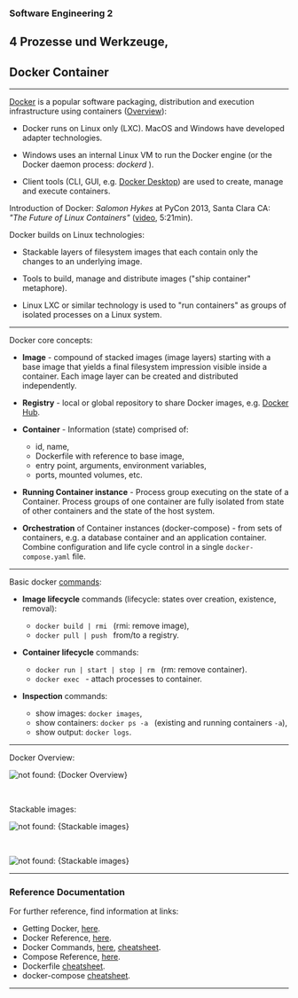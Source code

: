 ### Software Engineering 2
## 4 Prozesse und Werkzeuge,

## Docker Container 

---

[Docker](https://docs.docker.com) is a popular software packaging, distribution and execution infrastructure using containers ([Overview](https://docs.docker.com/get-started/overview)):

- Docker runs on Linux only (LXC). MacOS and Windows have developed adapter technologies.

- Windows uses an internal Linux VM to run the Docker engine (or the Docker daemon
    process: *dockerd* ).

- Client tools (CLI, GUI, e.g. [Docker Desktop](https://docs.docker.com/desktop/install/windows-install/)) are used to create, manage and execute containers.

Introduction of Docker: *Salomon Hykes* at PyCon 2013, Santa Clara CA: *"The Future of Linux Containers"* ([video](https://www.youtube.com/watch?v=9xciauwbsuo), 5:21min).


Docker builds on Linux technologies:

- Stackable layers of filesystem images that each contain only the changes
  to an underlying image.

- Tools to build, manage and distribute images ("ship container" metaphore).

- Linux LXC or similar technology is used to "run containers" as
  groups of isolated processes on a Linux system.

---

Docker core concepts:
- **Image** - compound of stacked images (image layers) starting with a base image that yields
  a final filesystem impression visible inside a container. Each image layer can be created
  and distributed independently.

- **Registry** - local or global repository to share Docker images, e.g. [Docker Hub](https://hub.docker.com).

- **Container** - Information (state) comprised of:
  - id, name,
  - Dockerfile with reference to base image,
  - entry point, arguments, environment variables,
  - ports, mounted volumes, etc.

- **Running Container instance** - Process group executing on the state of a Container.
  Process groups of one container are fully isolated from state of other containers
  and the state of the host system.

- **Orchestration** of Container instances (docker-compose) - from sets of containers,
  e.g. a database container and an application container. Combine configuration and
  life cycle control in a single `docker-compose.yaml` file.

---

Basic docker [commands](https://docs.docker.com/engine/reference/commandline/docker/):

* **Image lifecycle** commands (lifecycle: states over creation, existence, removal):
  * `docker build | rmi ` (rmi: remove image),
  * `docker pull | push ` from/to a registry.

* **Container lifecycle** commands:
  * `docker run | start | stop | rm ` (rm: remove container).
  * `docker exec ` - attach processes to container.

* **Inspection** commands:
  * show images: `docker images`,
  * show containers: `docker ps -a ` (existing and running containers `-a`),
  * show output: `docker logs`.

---

Docker Overview:

![not found: {Docker Overview}](https://docs.docker.com/engine/images/architecture.svg "Some hover text")

&nbsp;

Stackable images:

![not found: {Stackable images}](https://www.partech.nl/-/media/habitat/images/blog/docker-pt-2/multilayer-image.ashx?mw=900&hash=4A92AB84F6CBE05A0183AE2CE138D354 "Some hover text")

&nbsp;

<!-- ![not found: {Stackable images}](https://docs.docker.com/storage/storagedriver/images/container-layers.jpg) -->

![not found: {Stackable images}](https://docs.docker.com/storage/storagedriver/images/sharing-layers.jpg)

---

### Reference Documentation
For further reference, find information at links:

* Getting Docker, [here](https://docs.docker.com/get-docker).
* Docker Reference, [here](https://docs.docker.com/reference).
* Docker Commands,  [here](https://docs.docker.com/engine/reference/commandline/docker),
  [cheatsheet](https://devhints.io/docker).
* Compose Reference, [here](https://docs.docker.com/compose/features-uses).
* Dockerfile [cheatsheet](https://devhints.io/dockerfile).
* docker-compose [cheatsheet](https://devhints.io/docker-compose).

---
